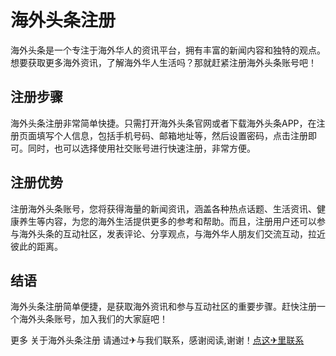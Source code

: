 # 海外头条注册

海外头条是一个专注于海外华人的资讯平台，拥有丰富的新闻内容和独特的观点。想要获取更多海外资讯，了解海外华人生活吗？那就赶紧注册海外头条账号吧！

## 注册步骤

海外头条注册非常简单快捷。只需打开海外头条官网或者下载海外头条APP，在注册页面填写个人信息，包括手机号码、邮箱地址等，然后设置密码，点击注册即可。同时，也可以选择使用社交账号进行快速注册，非常方便。

## 注册优势

注册海外头条账号，您将获得海量的新闻资讯，涵盖各种热点话题、生活资讯、健康养生等内容，为您的海外生活提供更多的参考和帮助。而且，注册用户还可以参与海外头条的互动社区，发表评论、分享观点，与海外华人朋友们交流互动，拉近彼此的距离。

## 结语

海外头条注册简单便捷，是获取海外资讯和参与互动社区的重要步骤。赶快注册一个海外头条账号，加入我们的大家庭吧！

更多 关于海外头条注册 请通过✈与我们联系，感谢阅读,谢谢！[点这✈里联系](https://sms.k02.cc)